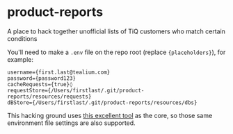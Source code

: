 # product-reports
A place to hack together unofficial lists of TiQ customers who match certain conditions

You'll need to make a `.env` file on the repo root (replace `{placeholders}`), for example:

````
username={first.last@tealium.com}
password={password123}
cacheRequests={true}◊
requestStore={/Users/firstlast/.git/product-reports/resources/requests}
dBStore={/Users/firstlast/.git/product-reports/resources/dbs}
````

This hacking ground uses [this excellent tool](https://tealium.atlassian.net/wiki/spaces/~705630984/pages/1524269102/Magic+Metric+Tool+Overview) as the core, so those same environment file settings are also supported.
